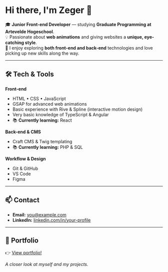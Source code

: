 # Hi there, I'm Zeger 👋

🎓 **Junior Front-end Developer** — studying **Graduate Programming at Artevelde Hogeschool**.  
💡 Passionate about **web animations** and giving websites a **unique, eye-catching style**.  
🌱 I enjoy exploring **both front-end and back-end** technologies and love picking up new skills along the way.

---

## 🛠️ Tech & Tools
**Front-end**
- HTML • CSS • JavaScript
- GSAP for advanced web animations
- Basic experience with Rive & Spline (interactive motion design)
- Very basic knowledge of TypeScript & Angular
- 📚 **Currently learning:** React

**Back-end & CMS**
- Craft CMS & Twig templating
- 📚 **Currently learning:** PHP & SQL

**Workflow & Design**
- Git & GitHub
- VS Code
- Figma

---

## 📫 Contact
- **Email:** [you@example.com](mailto:you@example.com)
- **LinkedIn:** [linkedin.com/in/your-profile](https://linkedin.com/in/your-profile)

---

## 📂 Portfolio
👉 [View portfolio!](https://pgm-zegerschaeverbeke.github.io/portfolio/index.html)

*A closer look at myself and my projects.*


